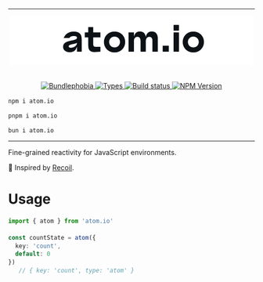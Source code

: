 <hr>

<div align="center">
  <img alt="corners logo" src="https://raw.githubusercontent.com/jeremybanka/wayforge/main/packages/atom.io/assets/logo.png"/>
</div>

<br>

<p align="center">
  <a href="https://bundlephobia.com/result?p=atom.io">
    <img alt="Bundlephobia" src="https://img.shields.io/bundlephobia/minzip/atom.io?style=for-the-badge&labelColor=333">
  </a>
  <a aria-label="Types" href="https://www.npmjs.com/package/atom.io">
    <img alt="Types" src="https://img.shields.io/npm/types/atom.io?style=for-the-badge&labelColor=333">
  </a>
  <a aria-label="Build status" href="https://github.com/jeremybanka/wayforge/actions/workflows/integration.yml">
    <img alt="Build status" src="https://img.shields.io/github/actions/workflow/status/jeremybanka/wayforge/integration.yml?branch=main&style=for-the-badge&labelColor=333">
  </a>
  <a aria-label="NPM version" href="https://www.npmjs.com/package/atom.io">
    <img alt="NPM Version" src="https://img.shields.io/npm/v/atom.io?style=for-the-badge&labelColor=333">
  </a>
</p>

```shell
npm i atom.io
```
```shell
pnpm i atom.io
```
```shell
bun i atom.io
```
<hr>

Fine-grained reactivity for JavaScript environments.

💙 Inspired by [Recoil](https://recoiljs.org/).

# Usage

```typescript
import { atom } from 'atom.io'

const countState = atom({
  key: 'count',
  default: 0
}) 
   // { key: 'count', type: 'atom' }


```
